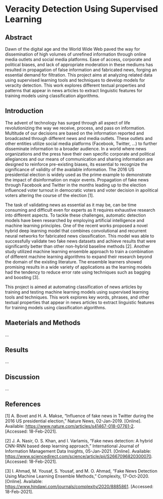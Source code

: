 # Veracity Detection Using Supervised Learning

## Abstract

Dawn of the digital age and the World Wide Web paved the way for dissemination of high volumes of unrefined information through online media outlets and social media platforms. Ease of access, corporate and political biases, and lack of appropriate moderation in these mediums has resulted in propagation of false information and fabricated news, forging an essential demand for filtration. This project aims at analyzing related data using supervised learning tools and techniques to develop models for veracity detection. This work explores different textual properties and patterns that appear in news articles to extract linguistic features for training models using classification algorithms.

## Introduction

The advent of technology has surged through all aspect of life revolutionizing the way we receive, process, and pass on information. Multitude of our decisions are based on the information reported and broadcasted through different news and media outlets. These outlets and other entities utilize social media platforms (Facebook, Twitter, …) to further disseminate information to a broader audience. In a world where news organizations and the press have their own specific corporate and political allegiances and our means of communication and sharing information are designed to reinforce pre-existing biases, its essential to recognize the significance of validity of the available information. The 2016 US presidential election is widely used as the prime example to demonstrate the impact of disinformation on major events. Propagation of fake news through Facebook and Twitter in the months leading up to the election influenced voter turnout in democratic voters and voter decision in apolitical voters altering the course of the election [1].

The task of validating news as essential as it may be, can be time consuming and difficult even for experts as It requires exhaustive research into different aspects. To tackle these challenges, automatic detection models have been researched by employing artificial intelligence and machine learning principles. One of the recent works proposed a novel hybrid deep learning model that combines convolutional and recurrent neural networks for fabricated news classification. This model was able to successfully validate two fake news datasets and achieve results that were significantly better than other non-hybrid baseline methods [2]. Another study utilized machine learning ensemble approach to train a combination of different machine learning algorithms to expand their research beyond the domain of the existing literature. The ensemble learners showed promising results in a wide variety of applications as the learning models had the tendency to reduce error rate using techniques such as bagging and boosting [3].

This project is aimed at automating classification of news articles by training and testing machine learning models using supervised learning tools and techniques. This work explores key words, phrases, and other textual properties that appear in news articles to extract linguistic features for training models using classification algorithms.

## Maeterials and Methods

...

## Results

...

## Discussion

...

## References

[1] A. Bovet and H. A. Makse, “Influence of fake news in Twitter during the 2016 US presidential election,” Nature News, 02-Jan-2019. [Online]. Available: <https://www.nature.com/articles/s41467-018-07761-2>. [Accessed: 18-Feb-2021].

[2] J. A. Nasir, O. S. Khan, and I. Varlamis, “Fake news detection: A hybrid CNN-RNN based deep learning approach,” International Journal of Information Management Data Insights, 05-Jan-2021. [Online]. Available: <https://www.sciencedirect.com/science/article/pii/S2667096820300070>. [Accessed: 18-Feb-2021].

[3] I. Ahmad, M. Yousaf, S. Yousaf, and M. O. Ahmad, “Fake News Detection Using Machine Learning Ensemble Methods,” Complexity, 17-Oct-2020. [Online]. Available: <https://www.hindawi.com/journals/complexity/2020/8885861>. [Accessed: 18-Feb-2021].
